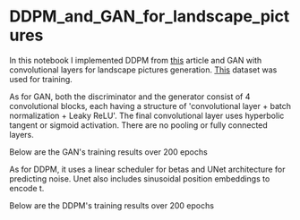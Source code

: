 # DDPM_and_GAN_for_landscape_pictures

In this notebook I implemented DDPM from [this](https://arxiv.org/abs/2006.11239) article and GAN with convolutional layers for landscape pictures generation. [This](https://www.kaggle.com/datasets/arnaud58/landscape-pictures) dataset was used for training.

As for GAN, both the discriminator and the generator consist of 4 convolutional blocks, each having a structure of 'convolutional layer + batch normalization + Leaky ReLU'. The final convolutional layer uses hyperbolic tangent or sigmoid activation. There are no pooling or fully connected layers. 

Below are the GAN's training results over 200 epochs  

As for DDPM, it uses a linear scheduler for betas and UNet architecture for predicting noise. Unet also includes sinusoidal position embeddings to encode t.

Below are the DDPM's training results over 200 epochs
